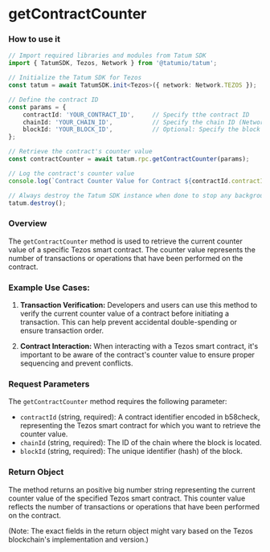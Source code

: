 # getContractCounter

### How to use it

```typescript
// Import required libraries and modules from Tatum SDK
import { TatumSDK, Tezos, Network } from '@tatumio/tatum';

// Initialize the Tatum SDK for Tezos
const tatum = await TatumSDK.init<Tezos>({ network: Network.TEZOS });

// Define the contract ID
const params = { 
    contractId: 'YOUR_CONTRACT_ID',     // Specify tthe contract ID 
    chainId: 'YOUR_CHAIN_ID',           // Specify the chain ID (Network identifier)
    blockId: 'YOUR_BLOCK_ID',           // Optional: Specify the block ID (hash)
};

// Retrieve the contract's counter value
const contractCounter = await tatum.rpc.getContractCounter(params);

// Log the contract's counter value
console.log(`Contract Counter Value for Contract ${contractId.contractId}:`, contractCounter);

// Always destroy the Tatum SDK instance when done to stop any background processes
tatum.destroy();
```

### Overview

The `getContractCounter` method is used to retrieve the current counter value of a specific Tezos smart contract. The counter value represents the number of transactions or operations that have been performed on the contract.

### Example Use Cases:

1. **Transaction Verification:** Developers and users can use this method to verify the current counter value of a contract before initiating a transaction. This can help prevent accidental double-spending or ensure transaction order.

2. **Contract Interaction:** When interacting with a Tezos smart contract, it's important to be aware of the contract's counter value to ensure proper sequencing and prevent conflicts.

### Request Parameters

The `getContractCounter` method requires the following parameter:

- `contractId` (string, required): A contract identifier encoded in b58check, representing the Tezos smart contract for which you want to retrieve the counter value.
- `chainId` (string, required): The ID of the chain where the block is located.
- `blockId` (string, required): The unique identifier (hash) of the block.

### Return Object

The method returns an positive big number string representing the current counter value of the specified Tezos smart contract. This counter value reflects the number of transactions or operations that have been performed on the contract.

(Note: The exact fields in the return object might vary based on the Tezos blockchain's implementation and version.)
